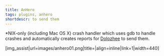 ```yaml
---
title: AnHero
tags: plugins, anhero
shortdescr: to send them
---
```


\*NIX-only (including Mac OS X) crash handler which uses gdb to handle
crashes and automatically creates reports for
[Dolozhee](/plugins-dolozhee) to send them.

\[img\_assist|url=images/anhero01.png|title=|align=inline|link=1|width=440\]
